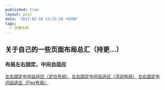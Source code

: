```yaml
---
published: true
layout: post
date: '2017-02-10 13:32:20 +0300'
tags:
  - 页面布局
---
```

## 关于自己的一些页面布局总汇（持更...）

### 布局左右固定，中间自适应

[左右固定中间自适应（定位布局）](https://sl17.github.io/layout/demo1.html)
[左右固定中间自适应（浮动布局）](https://sl17.github.io/layout/demo2.html)
[左右固定中间自适应（Flex布局）](https://sl17.github.io/layout/demo3.html)
